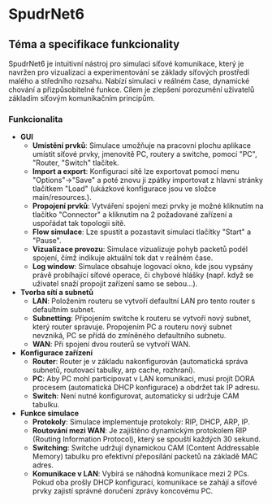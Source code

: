 # SpudrNet6

## Téma a specifikace funkcionality

SpudrNet6 je intuitivní nástroj pro simulaci síťové komunikace, který je navržen pro vizualizaci a experimentování se základy síťových prostředí malého a středního rozsahu. Nabízí simulaci v reálném čase, dynamické chování a přizpůsobitelné funkce. Cílem je zlepšení porozumění uživatelů základím síťovým komunikačním principům.

### Funkcionalita

- **GUI**
  - **Umístění prvků**: Simulace umožňuje na pracovní plochu aplikace umístit síťové prvky, jmenovitě PC, routery a switche, pomocí "PC", "Router, "Switch" tlačítek.
  - **Import a export**: Konfiguraci sítě lze exportovat pomocí menu "Options"->"Save" a poté znovu ji zpátky importovat z hlavní stránky tlačítkem "Load" (ukázkové konfigurace jsou ve složce main/resources.).
  - **Propojení prvků**: Vytváření spojení mezi prvky je možné kliknutím na tlačítko "Connector" a kliknutím na 2 požadované zařízení a uspořádat tak topologii sítě.
  - **Flow simulace**: Lze spustit a pozastavit simulaci tlačítky "Start" a "Pause".
  - **Vizualizace provozu**: Simulace vizualizuje pohyb packetů podél spojení, čímž indikuje aktuální tok dat v reálném čase.
  - **Log window**: Simulace obsahuje logovací okno, kde jsou vypsány právě probíhající síťové operace, či chybové hlášky (např. když se uživatel snaží propojit zařízení samo se sebou...).
- **Tvorba sítí a subnetů**
  - **LAN**: Položením routeru se vytvoří defaultní LAN pro tento router s defaultním subnet.
  - **Subnetting**: Připojením switche k routeru se vytvoří nový subnet, který router spravuje. Propojením PC a routeru nový subnet nevzniká, PC se přídá do zmíněného defaultního subnetu.
  - **WAN**: Při spojení dvou routerů se vytvoří WAN.
- **Konfigurace zařízení**
  - **Router**: Router je v základu nakonfigurován (automatická správa subnetů, routovací tabulky, arp cache, rozhraní).
  - **PC**: Aby PC mohl participovat v LAN komunikaci, musí projít DORA procesem (automatická DHCP konfigurace) a obdržet tak IP adresu.
  - **Switch**: Není nutné konfigurovat, automaticky si udržuje CAM tabulku.
- **Funkce simulace**
  - **Protokoly**: Simulace implementuje protokoly: RIP, DHCP, ARP, IP.
  - **Routování mezi WAN**: Je zajištěno dynamickým protokolem RIP (Routing Information Protocol), který se spouští každých 30 sekund.
  - **Switching**: Switche udržují dynamickou CAM (Content Addressable Memory) tabulku pro efektivní přeposílání packetů na základě MAC adres.
  - **Komunikace v LAN**: Vybírá se náhodná komunikace mezi 2 PCs. Pokud oba prošly DHCP konfigurací, komunikace se zahájí a síťové prvky zajistí správné doručení zprávy koncovému PC.
